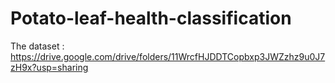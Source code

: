 # Potato-leaf-health-classification

The dataset : https://drive.google.com/drive/folders/11WrcfHJDDTCopbxp3JWZzhz9u0J7zH9x?usp=sharing
